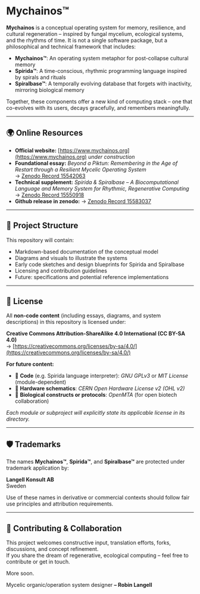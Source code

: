 # **Mychainos™**

**Mychainos** is a conceptual operating system for memory, resilience, and cultural regeneration – inspired by fungal mycelium, ecological systems, and the rhythms of time. It is not a single software package, but a philosophical and technical framework that includes:

- **Mychainos™**: An operating system metaphor for post-collapse cultural memory  
- **Spirida™**: A time-conscious, rhythmic programming language inspired by spirals and rituals  
- **Spiralbase™**: A temporally evolving database that forgets with inactivity, mirroring biological memory

Together, these components offer a new kind of computing stack – one that co-evolves with its users, decays gracefully, and remembers meaningfully.

---

## 🌍 Online Resources

- **Official website:** [https://www.mychainos.org](https://www.mychainos.org)  *under construction*
- **Foundational essay:** *Beyond a Piktun: Remembering in the Age of Restart through a Resilient Mycelic Operating System*  
  → [Zenodo Record 15542063](https://zenodo.org/records/15542063)  
- **Technical supplement:** *Spirida & Spiralbase – A Biocomputational Language and Memory System for Rhythmic, Regenerative Computing*  
  → [Zenodo Record 15550918](https://zenodo.org/records/15550918)
- **Github release in zenodo:** 
  → [Zenodo Record 15583037](https://zenodo.org/records/15583037)

---

## 📁 Project Structure

This repository will contain:

- Markdown-based documentation of the conceptual model  
- Diagrams and visuals to illustrate the systems  
- Early code sketches and design blueprints for Spirida and Spiralbase  
- Licensing and contribution guidelines  
- Future: specifications and potential reference implementations

---

## 📜 License

All **non-code content** (including essays, diagrams, and system descriptions) in this repository is licensed under:

**Creative Commons Attribution-ShareAlike 4.0 International (CC BY-SA 4.0)**  
→ [https://creativecommons.org/licenses/by-sa/4.0/](https://creativecommons.org/licenses/by-sa/4.0/)

**For future content:**

- 🧠 **Code** (e.g. Spirida language interpreter): *GNU GPLv3* or *MIT License* (module-dependent)
- 🔩 **Hardware schematics**: *CERN Open Hardware License v2 (OHL v2)*
- 🧬 **Biological constructs or protocols**: *OpenMTA* (for open biotech collaboration)

*Each module or subproject will explicitly state its applicable license in its directory.*

---

## 🛡 Trademarks

The names **Mychainos™**, **Spirida™**, and **Spiralbase™** are protected under trademark application by:

**Langell Konsult AB**  
Sweden

Use of these names in derivative or commercial contexts should follow fair use principles and attribution requirements.

---

## 🤝 Contributing & Collaboration

This project welcomes constructive input, translation efforts, forks, discussions, and concept refinement.  
If you share the dream of regenerative, ecological computing – feel free to contribute or get in touch.

More soon. 

Mycelic organic/operation system designer
**– Robin Langell**
